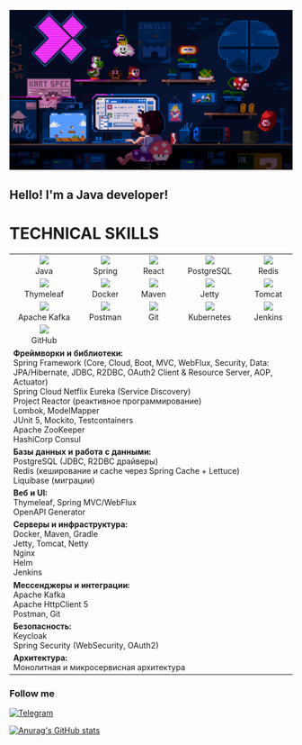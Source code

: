 ![Header](https://github.com/mynameisSergey/mynameisSergey/blob/main/assets/%D0%9C%D0%B0%D1%80%D0%B8%D0%BE.gif) 

## Hello! I'm a Java developer!
# TECHNICAL SKILLS

<table>
  <tr>
    <td align="center"><img src="https://cdn.jsdelivr.net/gh/devicons/devicon/icons/java/java-original.svg" width="50" /><br>Java</td>
    <td align="center"><img src="https://cdn.jsdelivr.net/gh/devicons/devicon/icons/spring/spring-original.svg" width="50" /><br>Spring</td>
    <td align="center"><img src="https://cdn.jsdelivr.net/gh/devicons/devicon/icons/react/react-original.svg" width="50" /><br>React</td>
    <td align="center"><img src="https://cdn.jsdelivr.net/gh/devicons/devicon/icons/postgresql/postgresql-original.svg" width="50" /><br>PostgreSQL</td>
    <td align="center"><img src="https://cdn.jsdelivr.net/gh/devicons/devicon/icons/redis/redis-original.svg" width="50" /><br>Redis</td>
  </tr>
  <tr>
    <td align="center"><img src="https://cdn.jsdelivr.net/gh/devicons/devicon/icons/thymeleaf/thymeleaf-original.svg" width="50" /><br>Thymeleaf</td>
    <td align="center"><img src="https://cdn.jsdelivr.net/gh/devicons/devicon/icons/docker/docker-original.svg" width="50" /><br>Docker</td>
    <td align="center"><img src="https://cdn.jsdelivr.net/gh/devicons/devicon/icons/maven/maven-original.svg" width="50" /><br>Maven</td>
    <td align="center"><img src="https://cdn-icons-png.flaticon.com/512/3425/3425602.png" width="50" /><br>Jetty</td>
    <td align="center"><img src="https://cdn.jsdelivr.net/gh/devicons/devicon/icons/tomcat/tomcat-original.svg" width="50" /><br>Tomcat</td>
  </tr>
  <tr>
    <td align="center"><img src="https://cdn.jsdelivr.net/gh/devicons/devicon/icons/apachekafka/apachekafka-original.svg" width="50" /><br>Apache Kafka</td>
    <td align="center"><img src="https://cdn.jsdelivr.net/gh/devicons/devicon/icons/postman/postman-original.svg" width="50" /><br>Postman</td>
    <td align="center"><img src="https://cdn.jsdelivr.net/gh/devicons/devicon/icons/git/git-original.svg" width="50" /><br>Git</td>
    <td align="center"><img src="https://cdn.jsdelivr.net/gh/devicons/devicon/icons/kubernetes/kubernetes-plain.svg" width="50" /><br>Kubernetes</td>
    <td align="center"><img src="https://cdn.jsdelivr.net/gh/devicons/devicon/icons/jenkins/jenkins-original.svg" width="50" /><br>Jenkins</td>
  </tr>
  <tr>
    <td align="center"><img src="https://cdn.jsdelivr.net/gh/devicons/devicon/icons/github/github-original.svg" width="50" /><br>GitHub</td>
    <td></td>
    <td></td>
    <td></td>
    <td></td>
  </tr>
  <tr>
    <td colspan="5">
      <b>Фреймворки и библиотеки:</b><br>
      Spring Framework (Core, Cloud, Boot, MVC, WebFlux, Security, Data: JPA/Hibernate, JDBC, R2DBC, OAuth2 Client & Resource Server, AOP, Actuator)<br>
      Spring Cloud Netflix Eureka (Service Discovery)<br>
      Project Reactor (реактивное программирование)<br>
      Lombok, ModelMapper<br>
      JUnit 5, Mockito, Testcontainers<br>
      Apache ZooKeeper<br>
      HashiCorp Consul
    </td>
  </tr>
  <tr>
    <td colspan="5">
      <b>Базы данных и работа с данными:</b><br>
      PostgreSQL (JDBC, R2DBC драйверы)<br>
      Redis (кеширование и cache через Spring Cache + Lettuce)<br>
      Liquibase (миграции)
    </td>
  </tr>
  <tr>
    <td colspan="5">
      <b>Веб и UI:</b><br>
      Thymeleaf, Spring MVC/WebFlux<br>
      OpenAPI Generator
    </td>
  </tr>
  <tr>
    <td colspan="5">
      <b>Серверы и инфраструктура:</b><br>
      Docker, Maven, Gradle<br>
      Jetty, Tomcat, Netty<br>
      Nginx<br>
      Helm<br>
      Jenkins
    </td>
  </tr>
  <tr>
    <td colspan="5">
      <b>Мессенджеры и интеграции:</b><br>
      Apache Kafka<br>
      Apache HttpClient 5<br>
      Postman, Git
    </td>
  </tr>
  <tr>
    <td colspan="5">
      <b>Безопасность:</b><br>
      Keycloak<br>
      Spring Security (WebSecurity, OAuth2)
    </td>
  </tr>
  <tr>
    <td colspan="5">
      <b>Архитектура:</b><br>
      Монолитная и микросервисная архитектура
    </td>
  </tr>
</table>




### Follow me
[![Telegram](https://img.shields.io/badge/-Telegram-blue?style=for-the-badge&logo=Telegram)](https://t.me/YAKSS9)  



[![Anurag's GitHub stats](https://github-readme-stats.vercel.app/api?username=mynameisSergey&hide=stars,contribs&show_icons=true&theme=radical)](https://github.com/anuraghazra/github-readme-stats)  


